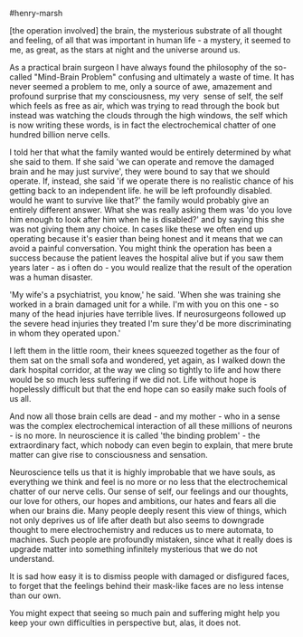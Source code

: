 #henry-marsh 

\[the operation involved\] the brain, the mysterious substrate of all thought and feeling, of all that was important in human life - a mystery, it seemed to me, as great, as the stars at night and the universe around us.

  

As a practical brain surgeon I have always found the philosophy of the so-called "Mind-Brain Problem" confusing and ultimately a waste of time. It has never seemed a problem to me, only a source of awe, amazement and profound surprise that my consciousness, my very  sense of self, the self which feels as free as air, which was trying to read through the book but instead was watching the clouds through the high windows, the self which is now writing these words, is in fact the electrochemical chatter of one hundred billion nerve cells.

  

I told her that what the family wanted would be entirely determined by what she said to them. If she said 'we can operate and remove the damaged brain and he may just survive', they were bound to say that we should operate. If, instead, she said 'if we operate there is no realistic chance of his getting back to an independent life. he will be left profoundly disabled. would he want to survive like that?' the family would probably give an entirely different answer. What she was really asking them was 'do you love him enough to look after him when he is disabled?' and by saying this she was not giving them any choice. In cases like these we often end up operating because it's easier than being honest and it means that we can avoid a painful conversation. You might think the operation has been a success because the patient leaves the hospital alive but if you saw them years later - as i often do - you would realize that the result of the operation was a human disaster.

  

'My wife's a psychiatrist, you know,' he said. 'When she was training she worked in a brain damaged unit for a while. I'm with you on this one - so many of the head injuries have terrible lives. If neurosurgeons followed up the severe head injuries they treated I'm sure they'd be more discriminating in whom they operated upon.'

  

I left them in the little room, their knees squeezed together as the four of them sat on the small sofa and wondered, yet again, as I walked down the dark hospital corridor, at the way we cling so tightly to life and how there would be so much less suffering if we did not. Life without hope is hopelessly difficult but that the end hope can so easily make such fools of us all.

  

And now all those brain cells are dead - and my mother - who in a sense was the complex electrochemical interaction of all these millions of neurons - is no more. In neuroscience it is called 'the binding problem' - the extraordinary fact, which nobody can even begin to explain, that mere brute matter can give rise to consciousness and sensation.

  

Neuroscience tells us that it is highly improbable that we have souls, as everything we think and feel is no more or no less that the electrochemical chatter of our nerve cells. Our sense of self, our feelings and our thoughts, our love for others, our hopes and ambitions, our hates and fears all die when our brains die. Many people deeply resent this view of things, which not only deprives us of life after death but also seems to downgrade thought to mere electrochemistry and reduces us to mere automata, to machines. Such people are profoundly mistaken, since what it really does is upgrade matter into something infinitely mysterious that we do not understand.

  

It is sad how easy it is to dismiss people with damaged or disfigured faces, to forget that the feelings behind their mask-like faces are no less intense than our own.

  

You might expect that seeing so much pain and suffering might help you keep your own difficulties in perspective but, alas, it does not.
